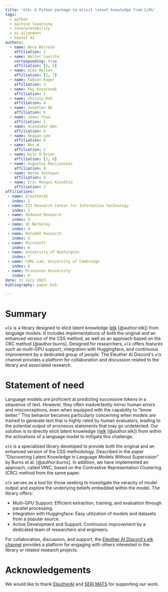 ```yaml
---
title: 'elk: A Python package to elicit latent knowledge from LLMs'
tags:
  - python
  - machine leaarning
  - interpretability
  - ai alignment
  - honest AI
authors:
  - name: Nora Belrose
    affiliation: 1 
  - name: Walter Laurito
    corresponding: true
    affiliation: [2, 5]
  - name: Alex Mallen
    affiliation: [1, 7]
  - name: Fabien Roger
    affiliation: 3
  - name: Kay Kozaronek
    affiliation: 5
  - name: Christy Koh
    affiliation: 4
  - name: Jonathan NG
    affiliation: 6
  - name: James Chua
    affiliation: 1
  - name: Alexander Wan
    affiliation: 4
  - name: Reagan Lee
    affiliation: 4
  - name: Ben W.
    affiliation: 1
  - name: Kyle O'Brien
    affiliation: [1, 6]
  - name: Augustas Macijauskas
    affiliation: 8
  - name: Waree Sethapun
    affiliation: 9
  - name: Eric Mungai Kinuthia
    affiliation: 1
affiliations:
 - name: EleutherAI
   index: 1
 - name: FZI Research Center for Information Technology
   index: 2
 - name: Redwood Research
   index: 3
 - name: UC Berkeley
   index: 4
 - name: NotodAI Research
   index: 5
 - name: Microsoft
   index: 6
 - name: University of Washington
   index: 7
 - name: CAML Lab, University of Cambridge
   index: 8
 - name: Princeton University
   index: 9
date: 31 July 2023
bibliography: paper.bib

---
```


# Summary

`elk` is a library designed to elicit latent knowledge ([elk](`https://docs.google.com/document/d/1WwsnJQstPq91_Yh-Ch2XRL8H_EpsnjrC1dwZXR37PC8/`) [@author:elk]) from language models. It includes implementations of both the original and an enhanced version of the CSS method, as well as an approach based on the CRC method [@author:burns]. Designed for researchers, `elk` offers features such as multi-GPU support, integration with Huggingface, and continuous improvement by a dedicated group of people. The Eleuther AI Discord's `elk` channel provides a platform for collaboration and discussion related to the library and associated research.

# Statement of need

Language models are proficient at predicting successive tokens in a sequence of text. However, they often inadvertently mirror human errors and misconceptions, even when equipped with the capability to "know better." This behavior becomes particularly concerning when models are trained to generate text that is highly rated by human evaluators, leading to the potential output of erroneous statements that may go undetected. Our solution is to directly elicit latent knowledge (([elk](`https://docs.google.com/document/d/1WwsnJQstPq91_Yh-Ch2XRL8H_EpsnjrC1dwZXR37PC8/edit`) [@author:elk]) from within the activations of a language model to mitigate this challenge.

`elk` is a specialized library developed to provide both the original and an enhanced version of the CSS methodology. Described in the paper "Discovering Latent Knowledge in Language Models Without Supervision" by Burns et al. [@author:burns]. In addition, we have implemented an approach, called VINC, based on the Contrastive Representation Clustering (CRC) method from the same paper.

`elk` serves as a tool for those seeking to investigate the veracity of model output and explore the underlying beliefs embedded within the model. The library offers:

- Multi-GPU Support: Efficient extraction, training, and evaluation through parallel processing.
- Integration with Huggingface: Easy utilization of models and datasets from a popular source.
- Active Development and Support: Continuous improvement by a dedicated team of researchers and engineers.

For collaboration, discussion, and support, the [Eleuther AI Discord's elk channel](https://discord.com/channels/729741769192767510/1070194752785489991) provides a platform for engaging with others interested in the library or related research projects.

# Acknowledgements
We would like to thank [EleutherAI](https://www.eleuther.ai/) and [SERI MATS](https://www.serimats.org/) for supporting our work.
